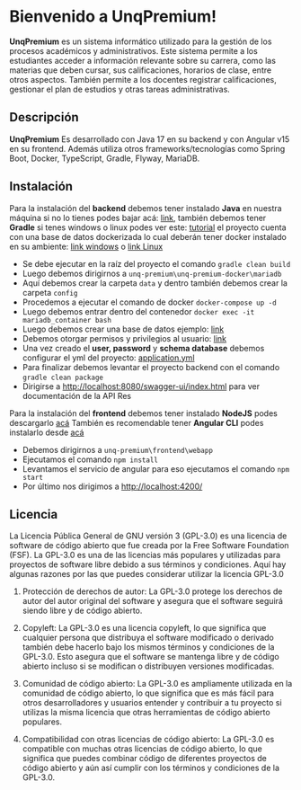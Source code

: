 # Bienvenido a UnqPremium!

**UnqPremium** es un sistema informático utilizado para la gestión de los procesos académicos y administrativos. Este sistema permite a los estudiantes acceder a información relevante sobre su carrera, como las materias que deben cursar, sus calificaciones, horarios de clase, entre otros aspectos. También permite a los docentes registrar calificaciones, gestionar el plan de estudios y otras tareas administrativas.


## Descripción

**UnqPremium** Es desarrollado con Java 17 en su backend y con Angular v15 en su frontend. Además utiliza otros frameworks/tecnologías como Spring Boot, Docker, TypeScript, Gradle, Flyway, MariaDB.

## Instalación

Para la instalación del **backend** debemos tener instalado **Java** en nuestra máquina si no lo tienes podes bajar acá:  [link](https://www.oracle.com/java/technologies/javase/jdk17-archive-downloads.html), también debemos tener **Gradle** si tenes windows o linux podes ver este: [tutorial](https://gradle.org/install/)  el proyecto cuenta con una base de datos dockerizada lo cual deberán tener docker instalado en su ambiente: [link windows](https://docs.docker.com/desktop/install/windows-install/) o [link Linux](https://docs.docker.com/engine/install/ubuntu/)

- Se debe ejecutar en la raíz del proyecto el comando ```gradle clean build```
- Luego debemos dirigirnos a ```unq-premium\unq-premium-docker\mariadb```
- Aquí debemos crear la carpeta ```data``` y dentro también debemos crear la carpeta ```config``` 
- Procedemos a ejecutar el comando de docker ```docker-compose up -d```
- Luego debemos entrar dentro del contenedor ```docker exec -it mariadb_container bash```
- Luego debemos crear una base de datos ejemplo: [link](https://dev.mysql.com/doc/refman/8.0/en/creating-database.html)
- Debemos otorgar permisos y privilegios al usuario: [link](https://dev.mysql.com/blog-archive/how-to-grant-privileges-to-users-in-mysql-80/)
- Una vez creado el **user, password** y **schema database** debemos configurar el yml del proyecto: [application.yml](https://github.com/zolezzi/unq-premium/blob/main/src/main/resources/application.yml)
- Para finalizar debemos levantar el proyecto backend con el comando ```gradle clean package```
-  Dirigirse a [http://localhost:8080/swagger-ui/index.html](http://localhost:8080/swagger-ui/index.html) para ver documentación de la API Res

Para la instalación del **frontend** debemos tener instalado **NodeJS** podes descargarlo [acá](https://nodejs.org/es/download) También es recomendable tener **Angular CLI** podes instalarlo desde [acá](https://angular.io/cli)

- Debemos dirigirnos a ```unq-premium\frontend\webapp```
- Ejecutamos el comando ```npm install```
- Levantamos el servicio de angular para eso ejecutamos el comando ```npm start```
- Por último nos dirigimos a [http://localhost:4200/](http://localhost:4200/) 

## Licencia

La Licencia Pública General de GNU versión 3 (GPL-3.0) es una licencia de software de código abierto que fue creada por la Free Software Foundation (FSF). La GPL-3.0 es una de las licencias más populares y utilizadas para proyectos de software libre debido a sus términos y condiciones. Aquí hay algunas razones por las que puedes considerar utilizar la licencia GPL-3.0
1.  Protección de derechos de autor: La GPL-3.0 protege los derechos de autor del autor original del software y asegura que el software seguirá siendo libre y de código abierto.
    
2.  Copyleft: La GPL-3.0 es una licencia copyleft, lo que significa que cualquier persona que distribuya el software modificado o derivado también debe hacerlo bajo los mismos términos y condiciones de la GPL-3.0. Esto asegura que el software se mantenga libre y de código abierto incluso si se modifican o distribuyen versiones modificadas.
    
3.  Comunidad de código abierto: La GPL-3.0 es ampliamente utilizada en la comunidad de código abierto, lo que significa que es más fácil para otros desarrolladores y usuarios entender y contribuir a tu proyecto si utilizas la misma licencia que otras herramientas de código abierto populares.
    
4.  Compatibilidad con otras licencias de código abierto: La GPL-3.0 es compatible con muchas otras licencias de código abierto, lo que significa que puedes combinar código de diferentes proyectos de código abierto y aún así cumplir con los términos y condiciones de la GPL-3.0.
